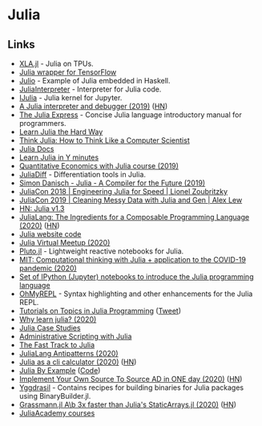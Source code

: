 # Julia

## Links

* [XLA.jl](https://github.com/JuliaTPU/XLA.jl) - Julia on TPUs.
* [Julia wrapper for TensorFlow](https://github.com/malmaud/TensorFlow.jl)
* [Julio](https://github.com/dmjio/Julio) - Example of Julia embedded in Haskell.
* [JuliaInterpreter](https://github.com/JuliaDebug/JuliaInterpreter.jl) - Interpreter for Julia code.
* [IJulia](https://github.com/JuliaLang/IJulia.jl) - Julia kernel for Jupyter.
* [A Julia interpreter and debugger \(2019\)](https://julialang.org/blog/2019/03/debuggers) \([HN](https://news.ycombinator.com/item?id=19455688)\)
* [The Julia Express](https://github.com/bkamins/The-Julia-Express) - Concise Julia language introductory manual for programmers.
* [Learn Julia the Hard Way](https://github.com/chrisvoncsefalvay/learn-julia-the-hard-way)
* [Think Julia: How to Think Like a Computer Scientist](https://benlauwens.github.io/ThinkJulia.jl/latest/book.html)
* [Julia Docs](https://docs.julialang.org/en/v1/)
* [Learn Julia in Y minutes](https://learnxinyminutes.com/docs/julia/)
* [Quantitative Economics with Julia course \(2019\)](https://julia.quantecon.org/)
* [JuliaDiff](https://www.juliadiff.org/) - Differentiation tools in Julia.
* [Simon Danisch - Julia - A Compiler for the Future \(2019\)](https://www.youtube.com/watch?v=DCs0_T9BRp0)
* [JuliaCon 2018 \| Engineering Julia for Speed \| Lionel Zoubritzky](https://www.youtube.com/watch?v=XWIZ_dCO6X8)
* [JuliaCon 2019 \| Cleaning Messy Data with Julia and Gen \| Alex Lew](https://www.youtube.com/watch?v=vUxrtqY84AM)
* [HN: Julia v1.3](https://news.ycombinator.com/item?id=21636661)
* [JuliaLang: The Ingredients for a Composable Programming Language \(2020\)](https://white.ucc.asn.au/2020/02/09/whycompositionaljulia.html) \([HN](https://news.ycombinator.com/item?id=22288735)\)
* [Julia website code](https://github.com/JuliaLang/www.julialang.org)
* [Julia Virtual Meetup \(2020\)](https://www.youtube.com/watch?v=ZUrozPzNOtI)
* [Pluto.jl](https://github.com/fonsp/Pluto.jl) - Lightweight reactive notebooks for Julia.
* [MIT: Computational thinking with Julia + application to the COVID-19 pandemic \(2020\)](https://github.com/mitmath/6S083)
* [Set of IPython \(Jupyter\) notebooks to introduce the Julia programming language](https://github.com/daanhb/Julia-tutorial)
* [OhMyREPL](https://github.com/KristofferC/OhMyREPL.jl) - Syntax highlighting and other enhancements for the Julia REPL.
* [Tutorials on Topics in Julia Programming](https://github.com/johnmyleswhite/julia_tutorials) \([Tweet](https://twitter.com/johnmyleswhite/status/1264355256974168067)\)
* [Why learn julia? \(2020\)](https://www.reddit.com/r/Julia/comments/gph8ob/why_learn_julia/)
* [Julia Case Studies](https://juliacomputing.com/case-studies/)
* [Administrative Scripting with Julia](https://github.com/ninjaaron/administrative-scripting-with-julia)
* [The Fast Track to Julia](https://juliadocs.github.io/Julia-Cheat-Sheet/)
* [JuliaLang Antipatterns \(2020\)](https://white.ucc.asn.au/2020/04/19/Julia-Antipatterns.html)
* [Julia as a cli calculator \(2020\)](https://krasjet.com/rnd.wlk/julia/) \([HN](https://news.ycombinator.com/item?id=23414872)\)
* [Julia By Example](https://juliabyexample.helpmanual.io/) \([Code](https://github.com/samuelcolvin/JuliaByExample)\)
* [Implement Your Own Source To Source AD in ONE day \(2020\)](http://blog.rogerluo.me/2019/07/27/yassad/) \([HN](https://news.ycombinator.com/item?id=23489743)\)
* [Yggdrasil](https://github.com/JuliaPackaging/Yggdrasil) - Contains recipes for building binaries for Julia packages using BinaryBuilder.jl.
* [Grassmann.jl A\b 3x faster than Julia's StaticArrays.jl \(2020\)](https://discourse.julialang.org/t/grassmann-jl-a-b-3x-faster-than-julias-staticarrays-jl/41451?u=chakravala) \([HN](https://news.ycombinator.com/item?id=23529016)\)
* [JuliaAcademy courses](https://juliaacademy.com/courses)


